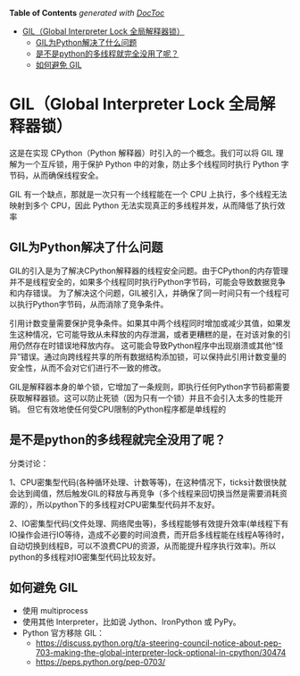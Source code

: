 <!-- START doctoc generated TOC please keep comment here to allow auto update -->
<!-- DON'T EDIT THIS SECTION, INSTEAD RE-RUN doctoc TO UPDATE -->
**Table of Contents**  *generated with [DocToc](https://github.com/thlorenz/doctoc)*

- [GIL（Global Interpreter Lock 全局解释器锁）](#gilglobal-interpreter-lock-%E5%85%A8%E5%B1%80%E8%A7%A3%E9%87%8A%E5%99%A8%E9%94%81)
  - [GIL为Python解决了什么问题](#gil%E4%B8%BApython%E8%A7%A3%E5%86%B3%E4%BA%86%E4%BB%80%E4%B9%88%E9%97%AE%E9%A2%98)
  - [是不是python的多线程就完全没用了呢？](#%E6%98%AF%E4%B8%8D%E6%98%AFpython%E7%9A%84%E5%A4%9A%E7%BA%BF%E7%A8%8B%E5%B0%B1%E5%AE%8C%E5%85%A8%E6%B2%A1%E7%94%A8%E4%BA%86%E5%91%A2)
  - [如何避免 GIL](#%E5%A6%82%E4%BD%95%E9%81%BF%E5%85%8D-gil)

<!-- END doctoc generated TOC please keep comment here to allow auto update -->



# GIL（Global Interpreter Lock 全局解释器锁）


这是在实现 CPython（Python 解释器）时引入的一个概念。我们可以将 GIL 理解为一个互斥锁，用于保护 Python 中的对象，防止多个线程同时执行 Python 字节码，从而确保线程安全。

GIL 有一个缺点，那就是一次只有一个线程能在一个 CPU 上执行，多个线程无法映射到多个 CPU，因此 Python 无法实现真正的多线程并发，从而降低了执行效率


## GIL为Python解决了什么问题

GIL的引入是为了解决CPython解释器的线程安全问题。由于CPython的内存管理并不是线程安全的，如果多个线程同时执行Python字节码，可能会导致数据竞争和内存错误。
为了解决这个问题，GIL被引入，并确保了同一时间只有一个线程可以执行Python字节码，从而消除了竞争条件。

引用计数变量需要保护竞争条件。如果其中两个线程同时增加或减少其值，如果发生这种情况，它可能导致从未释放的内存泄漏，或者更糟糕的是，在对该对象的引用仍然存在时错误地释放内存。
这可能会导致Python程序中出现崩溃或其他“怪异”错误。通过向跨线程共享的所有数据结构添加锁，可以保持此引用计数变量的安全性，从而不会对它们进行不一致的修改。


GIL是解释器本身的单个锁，它增加了一条规则，即执行任何Python字节码都需要获取解释器锁。这可以防止死锁（因为只有一个锁）并且不会引入太多的性能开销。
但它有效地使任何受CPU限制的Python程序都是单线程的


## 是不是python的多线程就完全没用了呢？


分类讨论：

1、CPU密集型代码(各种循环处理、计数等等)，在这种情况下，ticks计数很快就会达到阈值，然后触发GIL的释放与再竞争（多个线程来回切换当然是需要消耗资源的），所以python下的多线程对CPU密集型代码并不友好。

2、IO密集型代码(文件处理、网络爬虫等)，多线程能够有效提升效率(单线程下有IO操作会进行IO等待，造成不必要的时间浪费，而开启多线程能在线程A等待时，自动切换到线程B，可以不浪费CPU的资源，从而能提升程序执行效率)。所以python的多线程对IO密集型代码比较友好。



## 如何避免 GIL

- 使用 multiprocess
- 使用其他 Interpreter，比如说 Jython、IronPython 或 PyPy。
- Python 官方移除 GIL：
  - https://discuss.python.org/t/a-steering-council-notice-about-pep-703-making-the-global-interpreter-lock-optional-in-cpython/30474
  - https://peps.python.org/pep-0703/




